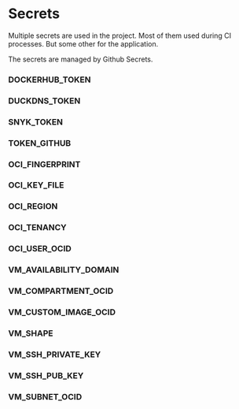 # Secrets
Multiple secrets are used in the project. Most of them used during CI processes. But some other for the application.

The secrets are managed by Github Secrets.


### DOCKERHUB_TOKEN

### DUCKDNS_TOKEN

### SNYK_TOKEN

### TOKEN_GITHUB

### OCI_FINGERPRINT

### OCI_KEY_FILE

### OCI_REGION

### OCI_TENANCY

### OCI_USER_OCID

### VM_AVAILABILITY_DOMAIN

### VM_COMPARTMENT_OCID

### VM_CUSTOM_IMAGE_OCID

### VM_SHAPE

### VM_SSH_PRIVATE_KEY

### VM_SSH_PUB_KEY

### VM_SUBNET_OCID
